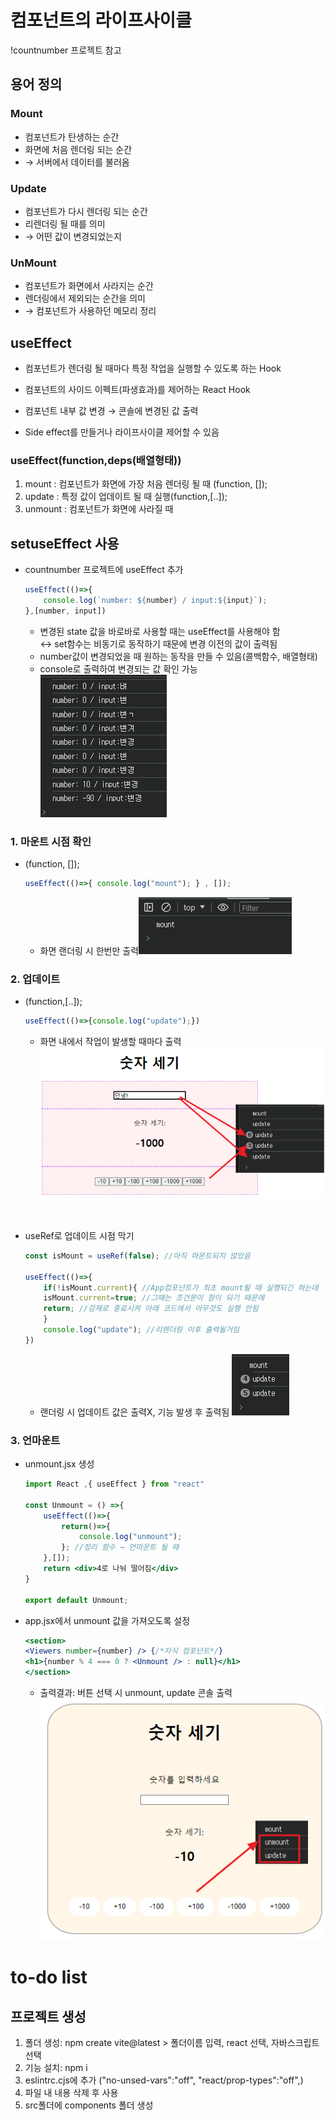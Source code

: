 # 컴포넌트의 라이프사이클
!countnumber 프로젝트 참고
## 용어 정의
### Mount
- 컴포넌트가 탄생하는 순간
- 화면에 처음 렌더링 되는 순간
- → 서버에서 데이터를 불러옴

### Update
- 컴포넌트가 다시 렌더링 되는 순간
- 리렌더링 될 때를 의미
- → 어떤 값이 변경되었는지 

### UnMount
- 컴포넌트가 화면에서 사라지는 순간
- 렌더링에서 제외되는 순간을 의미
- → 컴포넌트가 사용하던 메모리 정리

## useEffect
- 컴포넌트가 렌더링 될 때마다 특정 작업을 실행할 수 있도록 하는 Hook

- 컴포넌트의 사이드 이펙트(파생효과)를 제어하는 React Hook
- 컴포넌트 내부 값 변경 → 콘솔에 변경된 값 출력
- Side effect를 만들거나 라이프사이클 제어할 수 있음


### useEffect(function,deps(배열형태))
1. mount : 컴포넌트가 화면에 가장 처음 렌더링 될 때 (function, []);
2. update : 특정 값이 업데이트 될 때 실행(function,[..]);
3. unmount : 컴포넌트가 화면에 사라질 때

## setuseEffect 사용
- countnumber 프로젝트에 useEffect 추가
    ```jsx
    useEffect(()=>{ 
        console.log(`number: ${number} / input:${input}`);
    },[number, input])
    ```
    - 변경된 state 값을 바로바로 사용할 때는 useEffect를 사용해야 함    
    ↔ set함수는 비동기로 동작하기 때문에 변경 이전의 값이 출력됨
    - number값이 변경되었을 때 원하는 동작을 만들 수 있음(콜백함수, 배열형태)
    - console로 출력하여 변경되는 값 확인 가능 ![alt text](image-26.png)

### 1. 마운트 시점 확인
- (function, []);
    ```jsx
    useEffect(()=>{ console.log("mount"); } , []);
    ```
    - 화면 랜더링 시 한번만 출력![alt text](image-27.png)

### 2. 업데이트
- (function,[..]);
    ```jsx
    useEffect(()=>{console.log("update");})
    ```
    - 화면 내에서 작업이 발생할 때마다 출력![alt text](image-28.png)
<br>

- useRef로 업데이트 시점 막기
    ```jsx
    const isMount = useRef(false); //아직 마운트되지 않았음

    useEffect(()=>{
        if(!isMount.current){ //App컴포넌트가 최초 mount될 때 실행되긴 하는데
        isMount.current=true; //그때는 조건문이 참이 되기 때문에
        return; //강제로 종료시켜 아래 코드에서 아무것도 실행 안됨
        }
        console.log("update"); //리렌더링 이후 출력될거임
    })
    ```
    - 랜더링 시 업데이트 값은 출력X, 기능 발생 후 출력됨 ![alt text](image-29.png)

### 3. 언마운트
- unmount.jsx 생성
    ```jsx
    import React ,{ useEffect } from "react"

    const Unmount = () =>{
        useEffect(()=>{
            return()=>{
                console.log("unmount");
            }; //정리 함수 → 언마운트 될 때
        },[]);
        return <div>4로 나눠 떨어짐</div>
    }

    export default Unmount;
    ```
- app.jsx에서 unmount 값을 가져오도록 설정
    ```jsx
    <section>
    <Viewers number={number} /> {/*자식 컴포넌트*/}
    <h1>{number % 4 === 0 ? <Unmount /> : null}</h1>
    </section>
    ```
    - 출력결과: 버튼 선택 시 unmount, update 콘솔 출력 ![alt text](image-30.png)


# to-do list
## 프로젝트 생성
1. 폴더 생성: npm create vite@latest > 폴더이름 입력, react 선택, 자바스크립트 선택
2. 기능 설치: npm i 
3. eslintrc.cjs에 추가 ("no-unsed-vars":"off", "react/prop-types":"off",)
4. 파일 내 내용 삭제 후 사용
5. src폴더에 components 폴더 생성